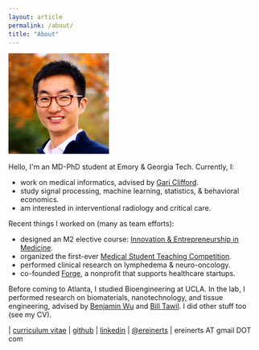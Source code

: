 ```yaml
---
layout: article
permalink: /about/
title: "About"
---
```


<img src="/images/erik.jpg" width="200">

Hello, I'm an MD-PhD student at Emory & Georgia Tech. Currently, I:

+ work on medical informatics, advised by [Gari Clifford](http://gdclifford.info/gari.html).
+ study signal processing, machine learning, statistics, & behavioral economics.
+ am interested in interventional radiology and critical care.

Recent things I worked on (many as team efforts):

+ designed an M2 elective course: [Innovation & Entrepreneurship in Medicine](http://erikreinertsen.com/iemed/).
+ organized the first-ever [Medical Student Teaching Competition](http://emorymstc.com/).
+ performed clinical research on lymphedema & neuro-oncology.
+ co-founded [Forge](http://forgehealth.org), a nonprofit that supports healthcare startups.

Before coming to Atlanta, I studied Bioengineering at UCLA. In the lab, I performed research on biomaterials, nanotechnology, and tissue engineering, advised by [Benjamin Wu](http://www.bioeng.ucla.edu/people/faculty/Faculty/benjamin-m.-wu-d.d.s.-ph.d) and [Bill Tawil](http://www.bioeng.ucla.edu/people/faculty/adjunct-faculty/bill-j.-tawil-ph.d). I did other stuff too (see my CV).

<i class="fa fa-graduation-cap"></i> | [curriculum vitae](https://dl.dropboxusercontent.com/u/1102315/Erik%20Reinertsen%20CV.pdf)
<i class="fa fa-github"></i> | [github](https://github.com/erikreinertsen)
<i class="fa fa-linkedin"></i> | [linkedin](http://www.linkedin.com/in/erikreinertsen/)
<i class="fa fa-twitter"></i> | [@ereinerts](http://www.twitter.com/ereinerts)
<i class="fa fa-envelope"></i> | ereinerts AT gmail DOT com

